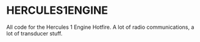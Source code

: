 # HERCULES1ENGINE
All code for the Hercules 1 Engine Hotfire. A lot of radio communications, a lot of transducer stuff.
